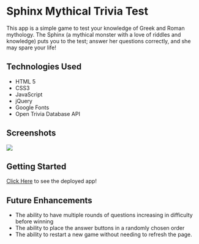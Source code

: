 <!-- must include a screenshot of our wireframe plan...use trello.com
include things that you want to do later, and things you're scrapping for later -->
<!-- must have deployed link in the readme to go directly to the web app -->

# Sphinx Mythical Trivia Test
This app is a simple game to test your knowledge of Greek and Roman mythology. The Sphinx (a mythical monster with a love of riddles and knowledge) puts you to the test; answer her questions correctly, and she may spare your life!

## Technologies Used

* HTML 5
* CSS3
* JavaScript
* jQuery
* Google Fonts
* Open Trivia Database API

## Screenshots

<img src="https://i.imgur.com/hElwdk8l.png">

## Getting Started

[Click Here](link) to see the deployed app!

## Future Enhancements
* The ability to have multiple rounds of questions increasing in difficulty before winning
* The ability to place the answer buttons in a randomly chosen order
* The ability to restart a new game without needing to refresh the page.